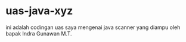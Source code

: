 # uas-java-xyz
ini adalah codingan uas saya mengenai java scanner yang diampu oleh bapak Indra Gunawan M.T.
